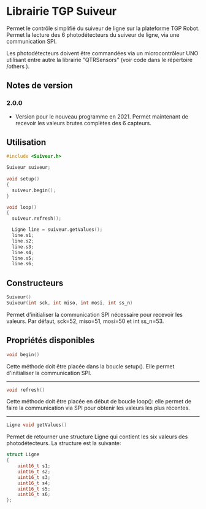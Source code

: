 # Librairie TGP Suiveur

Permet le contrôle simplifié du suiveur de ligne sur la plateforme TGP Robot. Permet la lecture des 6 photodétecteurs du suiveur de ligne, via une communication SPI.

Les photodétecteurs doivent être commandées via un microcontrôleur UNO utilisant entre autre la librairie "QTRSensors" (voir code dans le répertoire /others ).


## Notes de version

### 2.0.0
- Version pour le nouveau programme en 2021. Permet maintenant de recevoir les valeurs brutes complètes des 6 capteurs.
 
## Utilisation

```cpp
#include <Suiveur.h> 

Suiveur suiveur;
 
void setup()
{
  suiveur.begin();
}

void loop()
{
  suiveur.refresh(); 

  Ligne line = suiveur.getValues();
  line.s1;
  line.s2;
  line.s3;
  line.s4;
  line.s5;
  line.s6;
```

## Constructeurs
```cpp
Suiveur()
Suiveur(int sck, int miso, int mosi, int ss_n)
```
Permet d'initialiser la communication SPI nécessaire pour recevoir les valeurs. Par défaut,  sck=52, miso=51, mosi=50 et int ss_n=53.

## Propriétés disponibles

```cpp
void begin()
```
Cette méthode doit être placée dans la boucle setup(). Elle permet d'initialiser la communication SPI.

---
```cpp
void refresh()
```
Cette méthode doit être placée en début de boucle loop(): elle permet de faire la communication via SPI pour obtenir les valeurs les plus récentes.

---
```cpp
Ligne void getValues()
```
Permet de retourner une structure Ligne qui contient les six valeurs des photodétecteurs. La structure est la suivante:

```cpp
struct Ligne
{
	uint16_t s1;
	uint16_t s2;
	uint16_t s3;
	uint16_t s4;
	uint16_t s5;
	uint16_t s6;
};
```
